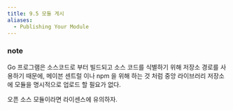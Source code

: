 ```yaml
---
title: 9.5 모듈 게시
aliases:
  - Publishing Your Module
---
```


### note

Go 프로그램은 소스코드로 부터 빌드되고 소스 코드를 식별하기 위해 저장소 경로를 사용하기 때문에, 
메이븐 센트럴 이나 npm 을 위해 하는 것 처럼 중앙 라이브러리 저장소에 모듈을 명시적으로 업로드 할 필요가 없다.

오픈 소스 모듈이라면 라이센스에 유의하자.